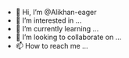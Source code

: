 - 👋 Hi, I’m @Alikhan-eager
- 👀 I’m interested in ...
- 🌱 I’m currently learning ...
- 💞️ I’m looking to collaborate on ...
- 📫 How to reach me ...

<!---
Alikhan-eager/Alikhan-eager is a ✨ special ✨ repository because its `README.md` (this file) appears on your GitHub profile.
You can click the Preview link to take a look at your changes.
--->
